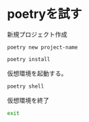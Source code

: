

# poetryを試す


新規プロジェクト作成

```
poetry new project-name
```




```bash
poetry install
```




仮想環境を起動する。

```bash
poetry shell
```

仮想環境を終了

```bash
exit
```